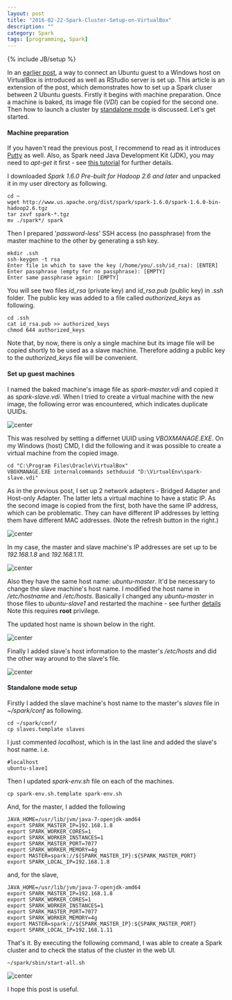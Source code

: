 ```yaml
---
layout: post
title: "2016-02-22-Spark-Cluster-Setup-on-VirtualBox"
description: ""
category: Spark
tags: [programming, Spark]
---
```

{% include JB/setup %}

In an [earlier post](http://jaehyeon-kim.github.io/r/2015/11/28/Connecting-to-VirtualBox-Guest-via-SSH-And-RStudio-Server/), a way to connect an Ubuntu guest to a Windows host on VirtualBox is introduced as well as RStudio server is set up. This article is an extension of the post, which demonstrates how to set up a Spark cluser between 2 Ubuntu guests. Firstly it begins with machine preparation. Once a machine is baked, its image file (*VDI*) can be copied for the second one. Then how to launch a cluster by [standalone mode](http://spark.apache.org/docs/latest/spark-standalone.html) is discussed. Let's get started.

#### Machine preparation 

If you haven't read the previous post, I recommend to read as it introduces [Putty](http://www.chiark.greenend.org.uk/~sgtatham/putty/download.html) as well. Also, as Spark need Java Development Kit (JDK), you may need to _apt-get_ it first - see [this tutorial](https://www.digitalocean.com/community/tutorials/how-to-install-java-on-ubuntu-with-apt-get) for further details.

I downloaded _Spark 1.6.0 Pre-built for Hadoop 2.6 and later_ and unpacked it in my user directory as following.

```
cd ~
wget http://www.us.apache.org/dist/spark/spark-1.6.0/spark-1.6.0-bin-hadoop2.6.tgz
tar zxvf spark-*.tgz
mv ./spark*/ spark
```

Then I prepared '_password-less_' SSH access (no passphrase) from the master machine to the other by generating a ssh key.

```
mkdir .ssh
ssh-keygen -t rsa
Enter file in which to save the key (/home/you/.ssh/id_rsa): [ENTER]
Enter passphrase (empty for no passphrase): [EMPTY]
Enter same passphrase again: [EMPTY]
```

You will see two files *id_rsa* (private key) and *id_rsa.pub* (public key) in *.ssh* folder. The public key was added to a file called *authorized_keys* as following. 

```
cd .ssh
cat id_rsa.pub >> authorized_keys
chmod 644 authorized_keys
```

Note that, by now, there is only a single machine but its image file will be copied shortly to be used as a slave machine. Therefore adding a public key to the *authorized_keys* file will be convenient.

#### Set up guest machines

I named the baked machine's image file as _spark-master.vdi_ and copied it as _spark-slave.vdi_. When I tried to create a virtual machine with the new image, the following error was encountered, which indicates duplicate UUIDs.

![center](/figs/2016-02-22-Spark-Cluster-Setup-on-VirtualBox/01_uuid_error.png)

This was resolved by setting a differnet UUID using *VBOXMANAGE.EXE*. On my Windows (host) CMD, I did the following and it was possible to create a virtual machine from the copied image.

```
cd "C:\Program Files\Oracle\VirtualBox"
VBOXMANAGE.EXE internalcommands sethduuid "D:\VirtualEnv\spark-slave.vdi"
```
As in the previous post, I set up 2 network adapters - Bridged Adapter and Host-only Adapter. The latter lets a virtual machine to have a static IP. As the second image is copied from the first, both have the same IP address, which can be problematic. They can have different IP addresses by letting them have different MAC addresses. (Note the refresh button in the right.)

![center](/figs/2016-02-22-Spark-Cluster-Setup-on-VirtualBox/021_mac_addr.png)

In my case, the master and slave machine's IP addresses are set up to be _192.168.1.8_ and _192.168.1.11_.

![center](/figs/2016-02-22-Spark-Cluster-Setup-on-VirtualBox/02_diff_ip.png)

Also they have the same host name: *ubuntu-master*. It'd be necessary to change the slave machine's host name. I modified the host name in _/etc/hostname_ and _/etc/hosts_. Basically I changed any _ubuntu-master_ in those files to _ubuntu-slave1_ and restarted the machine - see further [details](http://askubuntu.com/questions/87665/how-do-i-change-the-hostname-without-a-restart) Note this requires **root** privilege.

The updated host name is shown below in the right.

![center](/figs/2016-02-22-Spark-Cluster-Setup-on-VirtualBox/03_hostnames.png)

Finally I added slave's host information to the master's _/etc/hosts_ and did the other way around to the slave's file.

![center](/figs/2016-02-22-Spark-Cluster-Setup-on-VirtualBox/04_etc_hosts.png)

#### Standalone mode setup

Firstly I added the slave machine's host name to the master's _slaves_ file in _~/spark/conf_ as following.

```
cd ~/spark/conf/
cp slaves.template slaves
```

I just commented _localhost_, which is in the last line and added the slave's host name. i.e.

```
#localhost
ubuntu-slave1
```

Then I updated _spark-env.sh_ file on each of the machines.

```
cp spark-env.sh.template spark-env.sh
```

And, for the master, I added the following

```
JAVA_HOME=/usr/lib/jvm/java-7-openjdk-amd64
export SPARK_MASTER_IP=192.168.1.8
export SPARK_WORKER_CORES=1
export SPARK_WORKER_INSTANCES=1
export SPARK_MASTER_PORT=7077
export SPARK_WORKER_MEMORY=4g
export MASTER=spark://${SPARK_MASTER_IP}:${SPARK_MASTER_PORT}
export SPARK_LOCAL_IP=192.168.1.8
```
and, for the slave,

```
JAVA_HOME=/usr/lib/jvm/java-7-openjdk-amd64
export SPARK_MASTER_IP=192.168.1.8
export SPARK_WORKER_CORES=1
export SPARK_WORKER_INSTANCES=1
export SPARK_MASTER_PORT=7077
export SPARK_WORKER_MEMORY=4g
export MASTER=spark://${SPARK_MASTER_IP}:${SPARK_MASTER_PORT}
export SPARK_LOCAL_IP=192.168.1.11
```

That's it. By executing the following command, I was able to create a Spark cluster and to check the status of the cluster in the web UI.

```
~/spark/sbin/start-all.sh
```

![center](/figs/2016-02-22-Spark-Cluster-Setup-on-VirtualBox/05_webui.png)

I hope this post is useful.
